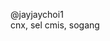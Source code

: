 @jayjaychoi1 <br>
cnx, sel 
cmis, sogang

<!---
jayjaychoi1/jayjaychoi1 is a ✨ special ✨ repository because its `README.md` (this file) appears on your GitHub profile.
You can click the Preview link to take a look at your changes.
--->
